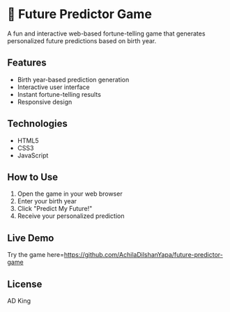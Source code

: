 # 🔮 Future Predictor Game

A fun and interactive web-based fortune-telling game that generates personalized future predictions based on birth year.

## Features

- Birth year-based prediction generation
- Interactive user interface
- Instant fortune-telling results
- Responsive design

## Technologies

- HTML5
- CSS3
- JavaScript

## How to Use

1. Open the game in your web browser
2. Enter your birth year
3. Click "Predict My Future!"
4. Receive your personalized prediction

## Live Demo

Try the game here=https://github.com/AchilaDilshanYapa/future-predictor-game

## License

AD King